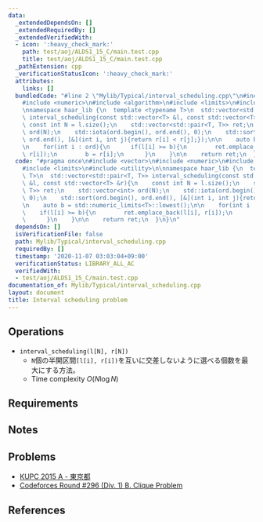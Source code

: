 ```yaml
---
data:
  _extendedDependsOn: []
  _extendedRequiredBy: []
  _extendedVerifiedWith:
  - icon: ':heavy_check_mark:'
    path: test/aoj/ALDS1_15_C/main.test.cpp
    title: test/aoj/ALDS1_15_C/main.test.cpp
  _pathExtension: cpp
  _verificationStatusIcon: ':heavy_check_mark:'
  attributes:
    links: []
  bundledCode: "#line 2 \"Mylib/Typical/interval_scheduling.cpp\"\n#include <vector>\n\
    #include <numeric>\n#include <algorithm>\n#include <limits>\n#include <utility>\n\
    \nnamespace haar_lib {\n  template <typename T>\n  std::vector<std::pair<T, T>>\
    \ interval_scheduling(const std::vector<T> &l, const std::vector<T> &r){\n   \
    \ const int N = l.size();\n    std::vector<std::pair<T, T>> ret;\n    std::vector<int>\
    \ ord(N);\n    std::iota(ord.begin(), ord.end(), 0);\n    std::sort(ord.begin(),\
    \ ord.end(), [&](int i, int j){return r[i] < r[j];});\n\n    auto b = std::numeric_limits<T>::lowest();\n\
    \n    for(int i : ord){\n      if(l[i] >= b){\n        ret.emplace_back(l[i],\
    \ r[i]);\n        b = r[i];\n      }\n    }\n\n    return ret;\n  }\n}\n"
  code: "#pragma once\n#include <vector>\n#include <numeric>\n#include <algorithm>\n\
    #include <limits>\n#include <utility>\n\nnamespace haar_lib {\n  template <typename\
    \ T>\n  std::vector<std::pair<T, T>> interval_scheduling(const std::vector<T>\
    \ &l, const std::vector<T> &r){\n    const int N = l.size();\n    std::vector<std::pair<T,\
    \ T>> ret;\n    std::vector<int> ord(N);\n    std::iota(ord.begin(), ord.end(),\
    \ 0);\n    std::sort(ord.begin(), ord.end(), [&](int i, int j){return r[i] < r[j];});\n\
    \n    auto b = std::numeric_limits<T>::lowest();\n\n    for(int i : ord){\n  \
    \    if(l[i] >= b){\n        ret.emplace_back(l[i], r[i]);\n        b = r[i];\n\
    \      }\n    }\n\n    return ret;\n  }\n}\n"
  dependsOn: []
  isVerificationFile: false
  path: Mylib/Typical/interval_scheduling.cpp
  requiredBy: []
  timestamp: '2020-11-07 03:03:04+09:00'
  verificationStatus: LIBRARY_ALL_AC
  verifiedWith:
  - test/aoj/ALDS1_15_C/main.test.cpp
documentation_of: Mylib/Typical/interval_scheduling.cpp
layout: document
title: Interval scheduling problem
---
```


## Operations

- `interval_scheduling(l[N], r[N])`
	- `N`個の半開区間`[l[i], r[i])`を互いに交差しないように選べる個数を最大にする方法。
	- Time complexity $O(N \log N)$

## Requirements

## Notes

## Problems

- [KUPC 2015 A - 東京都](https://atcoder.jp/contests/kupc2015/tasks/kupc2015_a)
- [Codeforces Round #296 (Div. 1) B. Clique Problem](https://codeforces.com/contest/528/problem/B)

## References
